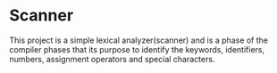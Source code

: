 # Scanner
This project is a simple lexical analyzer(scanner) and is a phase of the compiler phases that its purpose to identify the keywords, identifiers, numbers, assignment operators and special characters.
